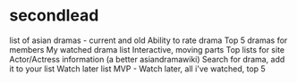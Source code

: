 # secondlead

list of asian dramas - current and old
Ability to rate drama
Top 5 dramas for members
My watched drama list
Interactive, moving parts
Top lists for site
Actor/Actress information (a better asiandramawiki)
Search for drama, add it to your list
Watch later list
MVP - Watch later, all i've watched, top 5
